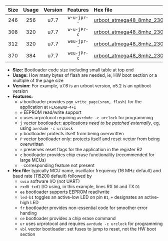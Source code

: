 |Size|Usage|Version|Features|Hex file|
|:-:|:-:|:-:|:-:|:--|
|246|256|u7.7|`w-u-jpr--`|[urboot_atmega48_8mhz_230400bps_swio_rxd0_txd1_led+b5_ur_vbl.hex](https://raw.githubusercontent.com/stefanrueger/urboot.hex/main/cores/minicore/atmega48/fcpu_8mhz/230400_bps/urboot_atmega48_8mhz_230400bps_swio_rxd0_txd1_led+b5_ur_vbl.hex)|
|308|320|u7.7|`w-u-jPr-c`|[urboot_atmega48_8mhz_230400bps_swio_rxd0_txd1_led+b5_fr_ce_ur_vbl.hex](https://raw.githubusercontent.com/stefanrueger/urboot.hex/main/cores/minicore/atmega48/fcpu_8mhz/230400_bps/urboot_atmega48_8mhz_230400bps_swio_rxd0_txd1_led+b5_fr_ce_ur_vbl.hex)|
|312|320|u7.7|`weu-jpr--`|[urboot_atmega48_8mhz_230400bps_swio_rxd0_txd1_ee_led+b5_ur_vbl.hex](https://raw.githubusercontent.com/stefanrueger/urboot.hex/main/cores/minicore/atmega48/fcpu_8mhz/230400_bps/urboot_atmega48_8mhz_230400bps_swio_rxd0_txd1_ee_led+b5_ur_vbl.hex)|
|370|384|u7.7|`weu-jPr-c`|[urboot_atmega48_8mhz_230400bps_swio_rxd0_txd1_ee_led+b5_fr_ce_ur_vbl.hex](https://raw.githubusercontent.com/stefanrueger/urboot.hex/main/cores/minicore/atmega48/fcpu_8mhz/230400_bps/urboot_atmega48_8mhz_230400bps_swio_rxd0_txd1_ee_led+b5_fr_ce_ur_vbl.hex)|

- **Size:** Bootloader code size including small table at top end
- **Usage:** How many bytes of flash are needed, ie, HW boot section or a multiple of the page size
- **Version:** For example, u7.6 is an urboot version, o5.2 is an optiboot version
- **Features:**
  + `w` bootloader provides `pgm_write_page(sram, flash)` for the application at `FLASHEND-4+1`
  + `e` EEPROM read/write support
  + `u` uses urprotocol requiring `avrdude -c urclock` for programming
  + `j` vector bootloader: applications *need to be patched externally*, eg, using `avrdude -c urclock`
  + `p` bootloader protects itself from being overwritten
  + `P` vector bootloader only: protects itself and reset vector from being overwritten
  + `r` preserves reset flags for the application in the register R2
  + `c` bootloader provides chip erase functionality (recommended for large MCUs)
  + `-` corresponding feature not present
- **Hex file:** typically MCU name, oscillator frequency (16 MHz default) and baud rate (115200 default) followed by
  + `swio` software I/O (not UART)
  + `rxd0 txd1` I/O using, in this example, lines RX `D0` and TX `D1`
  + `ee` bootloader supports EEPROM read/write
  + `led-b1` toggles an active-low LED on pin `B1`, `+` designates an active-high LED
  + `fr` bootloader provides non-essential code for smoother error handing
  + `ce` bootloader provides a chip erase command
  + `ur` uses urprotocol and requires `avrdude -c urclock` for programming
  + `vbl` vector bootloader: set fuses to jump to reset, not the HW boot section
